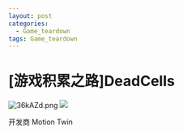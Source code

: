 ```yaml
---
layout: post
categories:
  - Game_teardown
tags: Game_teardown
---
```


<h1> [游戏积累之路]DeadCells</h1>
<img src="https://s2.ax1x.com/2020/02/29/36kAZd.png" alt="36kAZd.png" border="0" />

<img src="https://rpzoss.oss-cn-chengdu.aliyuncs.com/Public/2-29-2020-think_picture.png" >











开发商 Motion Twin